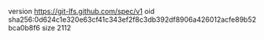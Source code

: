 version https://git-lfs.github.com/spec/v1
oid sha256:0d624c1e320e63cf41c343ef2f8c3db392df8906a426012acfe89b52bca0b8f6
size 2112
